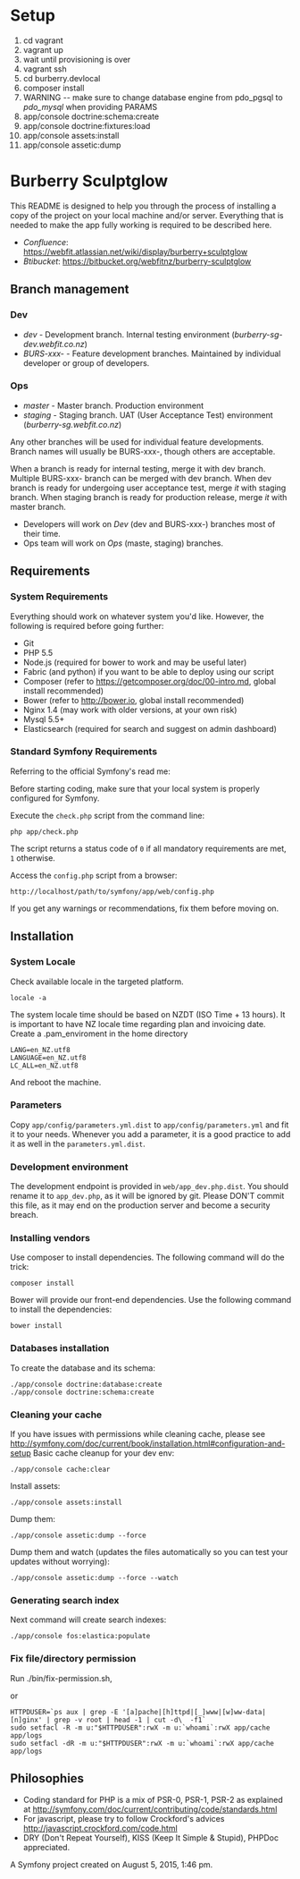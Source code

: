 Setup
===============
1. cd vagrant
1. vagrant up
1. wait until provisioning is over
1. vagrant ssh
1. cd burberry.devlocal
1. composer install
1. WARNING -- make sure to change database engine from pdo_pgsql to *pdo_mysql* when providing PARAMS
1. app/console doctrine:schema:create
1. app/console doctrine:fixtures:load
1. app/console assets:install
1. app/console assetic:dump


Burberry Sculptglow
===================

This README is designed to help you through the process of installing a copy of the project on your local machine and/or server.
Everything that is needed to make the app fully working is required to be described here.

* *Confluence*: https://webfit.atlassian.net/wiki/display/burberry+sculptglow
* *Btibucket*: https://bitbucket.org/webfitnz/burberry-sculptglow

Branch management
-----------------

### Dev

* *dev* - Development branch. Internal testing environment (*burberry-sg-dev.webfit.co.nz*)
* *BURS-xxx-<name>* - Feature development branches. Maintained by individual developer or group of developers.

### Ops

* *master* - Master branch. Production environment
* *staging* - Staging branch. UAT (User Acceptance Test) environment (*burberry-sg.webfit.co.nz*)

Any other branches will be used for individual feature developments. Branch names will usually be BURS-xxx-<name>, though others are acceptable.

When a branch is ready for internal testing, merge it with dev branch. Multiple BURS-xxx-<name> branch can be merged with dev branch.
When dev branch is ready for undergoing user acceptance test, merge *it* with staging branch.
When staging branch is ready for production release, merge *it* with master branch.

* Developers will work on _Dev_ (dev and BURS-xxx-<name>) branches most of their time.
* Ops team will work on _Ops_ (maste, staging) branches.

Requirements
------------

### System Requirements

Everything should work on whatever system you'd like. However, the following is required before going further:

* Git
* PHP 5.5
* Node.js (required for bower to work and may be useful later)
* Fabric (and python) if you want to be able to deploy using our script
* Composer (refer to https://getcomposer.org/doc/00-intro.md, global install recommended)
* Bower (refer to http://bower.io, global install recommended)
* Nginx 1.4 (may work with older versions, at your own risk)
* Mysql 5.5+
* Elasticsearch (required for search and suggest on admin dashboard)

### Standard Symfony Requirements

Referring to the official Symfony's read me:

Before starting coding, make sure that your local system is properly
configured for Symfony.

Execute the `check.php` script from the command line:

    php app/check.php

The script returns a status code of `0` if all mandatory requirements are met,
`1` otherwise.

Access the `config.php` script from a browser:

    http://localhost/path/to/symfony/app/web/config.php

If you get any warnings or recommendations, fix them before moving on.

Installation
------------

### System Locale

Check available locale in the targeted platform. 

    locale -a

The system locale time should be based on NZDT (ISO Time + 13 hours).
It is important to have NZ locale time regarding plan and invoicing date.
Create a .pam_enviroment in the home directory

    LANG=en_NZ.utf8
    LANGUAGE=en_NZ.utf8
    LC_ALL=en_NZ.utf8

And reboot the machine.

### Parameters

Copy `app/config/parameters.yml.dist` to `app/config/parameters.yml` and fit it to your needs.
Whenever you add a parameter, it is a good practice to add it as well in the `parameters.yml.dist`.

### Development environment

The development endpoint is provided in `web/app_dev.php.dist`. You should rename it to `app_dev.php`, as it will be ignored by git.
Please DON'T commit this file, as it may end on the production server and become a security breach.

### Installing vendors

Use composer to install dependencies. The following command will do the trick:

    composer install

Bower will provide our front-end dependencies. Use the following command to install the dependencies:

    bower install

### Databases installation

To create the database and its schema:

    ./app/console doctrine:database:create
    ./app/console doctrine:schema:create
### Cleaning your cache

If you have issues with permissions while cleaning cache, please see http://symfony.com/doc/current/book/installation.html#configuration-and-setup
Basic cache cleanup for your dev env:

    ./app/console cache:clear

Install assets:

    ./app/console assets:install

Dump them:

    ./app/console assetic:dump --force

Dump them and watch (updates the files automatically so you can test your updates without worrying):

    ./app/console assetic:dump --force --watch

### Generating search index

Next command will create search indexes:

    ./app/console fos:elastica:populate

### Fix file/directory permission

Run
    ./bin/fix-permission.sh,

or

    HTTPDUSER=`ps aux | grep -E '[a]pache|[h]ttpd|[_]www|[w]ww-data|[n]ginx' | grep -v root | head -1 | cut -d\  -f1`
    sudo setfacl -R -m u:"$HTTPDUSER":rwX -m u:`whoami`:rwX app/cache app/logs
    sudo setfacl -dR -m u:"$HTTPDUSER":rwX -m u:`whoami`:rwX app/cache app/logs

Philosophies
------------

* Coding standard for PHP is a mix of PSR-0, PSR-1, PSR-2 as explained at http://symfony.com/doc/current/contributing/code/standards.html
* For javascript, please try to follow Crockford's advices http://javascript.crockford.com/code.html
* DRY (Don't Repeat Yourself), KISS (Keep It Simple & Stupid), PHPDoc appreciated.

A Symfony project created on August 5, 2015, 1:46 pm.